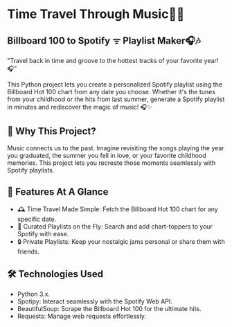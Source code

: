 # Time Travel Through Music🎵✨
## Billboard 100 to Spotify ᯤ Playlist Maker🎧🎶
"Travel back in time and groove to the hottest tracks of your favorite year!🎧"

This Python project lets you create a personalized Spotify playlist using the Billboard Hot 100 chart from any date you choose. Whether it's the tunes from your childhood or the hits from last summer, generate a Spotify playlist in minutes and rediscover the magic of music! 🎧✨

## 🌈 Why This Project?
Music connects us to the past. Imagine revisiting the songs playing the year you graduated, the summer you fell in love, or your favorite childhood memories. This project lets you recreate those moments seamlessly with Spotify playlists.

## 🚀 Features At A Glance
* 🕰️ Time Travel Made Simple: Fetch the Billboard Hot 100 chart for any specific date.<br>
* 🎤 Curated Playlists on the Fly: Search and add chart-toppers to your Spotify with ease.<br>
* 🔒 Private Playlists: Keep your nostalgic jams personal or share them with friends.<br>

## 🛠️ Technologies Used
* Python 3.x.<br>
* Spotipy: Interact seamlessly with the Spotify Web API.<br>
* BeautifulSoup: Scrape the Billboard Hot 100 for the ultimate hits.<br>
* Requests: Manage web requests effortlessly.<br>

